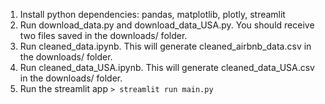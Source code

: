1. Install python dependencies: pandas, matplotlib, plotly, streamlit
2. Run download_data.py and download_data_USA.py. You should receive two files saved in the downloads/ folder. 
3. Run cleaned_data.ipynb. This will generate cleaned_airbnb_data.csv in the downloads/ folder.
4. Run cleaned_data_USA.ipynb. This will generate cleaned_data_USA.csv in the downloads/ folder.
5. Run the streamlit app `> streamlit run main.py`